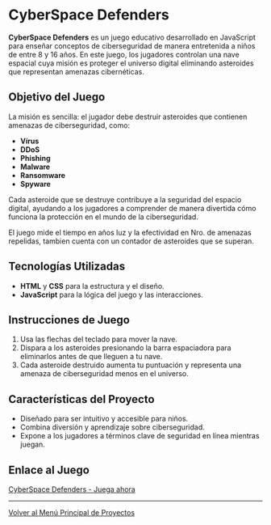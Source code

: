 
# CyberSpace Defenders

**CyberSpace Defenders** es un juego educativo desarrollado en JavaScript para enseñar conceptos de ciberseguridad de manera entretenida a niños de entre 8 y 16 años. En este juego, los jugadores controlan una nave espacial cuya misión es proteger el universo digital eliminando asteroides que representan amenazas cibernéticas.

## Objetivo del Juego

La misión es sencilla: el jugador debe destruir asteroides que contienen amenazas de ciberseguridad, como:
- **Vírus**
- **DDoS**
- **Phishing** 
- **Malware**
- **Ransomware**
- **Spyware**

Cada asteroide que se destruye contribuye a la seguridad del espacio digital, ayudando a los jugadores a comprender de manera divertida cómo funciona la protección en el mundo de la ciberseguridad.

El juego mide el tiempo en años luz y la efectividad en Nro. de amenazas repelidas, tambien cuenta con un contador de asteroides que se superan.

## Tecnologías Utilizadas

- **HTML** y **CSS** para la estructura y el diseño.
- **JavaScript** para la lógica del juego y las interacciones.

## Instrucciones de Juego

1. Usa las flechas del teclado para mover la nave.
2. Dispara a los asteroides presionando la barra espaciadora para eliminarlos antes de que lleguen a tu nave.
3. Cada asteroide destruido aumenta tu puntuación y representa una amenaza de ciberseguridad menos en el universo.

## Características del Proyecto

- Diseñado para ser intuitivo y accesible para niños.
- Combina diversión y aprendizaje sobre ciberseguridad.
- Expone a los jugadores a términos clave de seguridad en línea mientras juegan.

## Enlace al Juego

[CyberSpace Defenders - Juega ahora](./Proyectos/CyberSpace%20Defenders/Container/index.html)

---

[Volver al Menú Principal de Proyectos](../)
